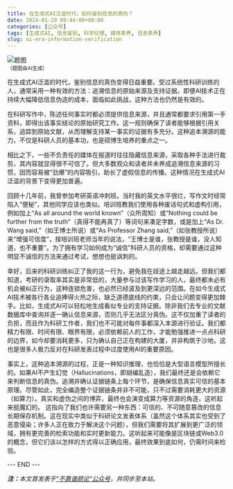 ```yaml
---
title: 在生成式AI泛滥时代，如何鉴别信息的真伪？
date: 2024-01-29 09:44:00+08:00
categories: [公众号]
tags: [生成式AI, 信息鉴别, 科学伦理, 媒体素养, 信息素养]
slug: ai-era-information-verification
---
```


<div class="p-3 text-center">
  <img class="img-fluid" src="/uploads/2024/0129/01.png" alt="题图" style="max-width:640px">
  <div><small>（题图由AI生成）</small></div>
</div>

在生成式AI泛滥的时代，鉴别信息的真伪变得日益重要。受过系统性科研训练的人，通常采用一种有效的方法：追溯信息的原始来源及支持证据。即便AI技术正在持续大幅降低信息伪造的成本，面临如此挑战，这种方法也仍然是有效的。

在科研写作中，陈述任何事实时都必须提供信息来源，并且通常都要求引用第一手资料，即得出该事实结论的原始研究工作。这一规则确保了读者能够根据引用关系，追踪到原始文献，从而理解支持某一事实的证据有多充分。这种追本溯源的能力，不仅是科研人员的基本功，也是硕博生培养的重点之一。

相比之下，一些不负责任的媒体在报道时往往隐藏信息来源，采取各种手法进行裁剪，其内容就显得很不可信了。但大多数观众和读者并未养成追溯信息来源的习惯，因而容易被“劲爆”的内容吸引，助长了虚假信息的传播。这种情况在生成式AI泛滥的背景下变得更加普遍。

回顾十几年前，我曾参加考研英语冲刺班。当时我的英文水平很烂，写作文时经常陷入“便秘”，其他同学应该也类似。培训班教我们使用各种废话句式和虚构引用，例如加上“As all around the world known”（众所周知）或“Nothing could be further from the truth”（真得不能再真了）等词句来凑足字数，或是加上“As Dr. Wang said,”（如王博士所说）或“As Professor Zhang said,”（如张教授所说）来“增强可信度”，按培训班老师当年的说法，“王博士是谁，张教授是谁，没人知道，也不重要”。为了拥有学习如何成为“诚信”科研人员的资格，却需要通过这种明显不诚信的方法来通过考试，想想也挺讽刺的。

幸好，后来的科研训练纠正了我的这一行为，避免我在歧途上越走越远。但我们都知道，考研的录取率其实是非常低的，大量参与过该写作学习的人，最终都未必有机会被纠正行为，这种连锁危害，也必然已经波及到更深远的范围。在如今生成式AI技术被各行各业追捧得火热之际，缺乏道德底线的约束，只会让问题变得更加棘手。比如，生成式AI可以轻松地生成看似专业的支持证据。除非我们去专业的文献数据库中查询并逐一确认信息来源，否则几乎无法区分真伪。这不仅加重了读者的负担，而且作为科研工作者，我们也不可能对每件事都深入本源进行验证。我们都精力有限、时间有限、眼界有限，必须依赖前人的工作，才能勉强推进一点点科研的边界，如今却要消耗更多，只为确认自己正在构建的大厦，并非构筑于沙地。这也是很多人极力反对在科研发表过程中过度使用AI的重要原因。

事实上，这种追本溯源的过程，正是一种知识推理，也恰恰是大型语言模型所擅长的。如果AI不产生幻觉（Hallucinations，即胡编乱造），我们最终还是会依赖它来判断信息的真伪。追溯并确认证据链条上每个环节，是确保信息真实可信的基本原理。尽管如此，完全编造整个证据链条并非不可能，只不过需要消耗更大的资源（如算力）。真实和虚伪之间的博弈，最终也会演变成算力等资源的角逐，这听起来挺魔幻的。
这指向了我们也许需要另一种东西：可信的、不可随意篡改的信息长期保存机制。这在现实中类似于科研论文发表体系（虽然这个体系其实也受到了恶意侵染；许多人正在致力于解决这个问题），但我们需要将其扩展到更广泛的领域，拥有更完善的检索功能和实时更新能力。这听起来可能像是区块链或Web3.0的概念，但它们该以怎样的方式得以正确应用，最终效果到底如何，仍需时间来检验。

<div class="p-5 text-center">--- END ---</div>

<i><b>注：</b>本文首发表于[“不靠谱颜论”公众号](https://mp.weixin.qq.com/s/pRO_9NxqsmyiOGGWZYrR_A)，并同步至本站。</i>
